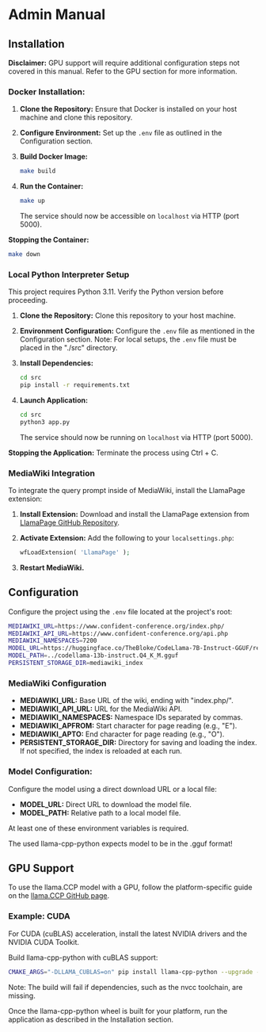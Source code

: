 # Admin Manual

## Installation
**Disclaimer:** GPU support will require additional configuration steps not covered in this manual. Refer to the GPU section for more information.

### Docker Installation:
1. **Clone the Repository:** Ensure that Docker is installed on your host machine and clone this repository.

2. **Configure Environment:** Set up the `.env` file as outlined in the Configuration section.

3. **Build Docker Image:**
   ```bash
   make build
   ```

4. **Run the Container:**
   ```bash
   make up
   ```

   The service should now be accessible on `localhost` via HTTP (port 5000).

**Stopping the Container:**
   ```bash
   make down
   ```

### Local Python Interpreter Setup

This project requires Python 3.11. Verify the Python version before proceeding.

1. **Clone the Repository:** Clone this repository to your host machine.

2. **Environment Configuration:** Configure the `.env` file as mentioned in the Configuration section. Note: For local setups, the `.env` file must be placed in the "./src" directory.

3. **Install Dependencies:**
   ```bash
   cd src
   pip install -r requirements.txt
   ``` 

4. **Launch Application:**
   ```bash
   cd src
   python3 app.py
   ```

   The service should now be running on `localhost` via HTTP (port 5000).

**Stopping the Application:** Terminate the process using Ctrl + C.

### MediaWiki Integration

To integrate the query prompt inside of MediaWiki, install the LlamaPage extension:

1. **Install Extension:** Download and install the LlamaPage extension from [LlamaPage GitHub Repository](https://github.com/?????/LlamaPage).

2. **Activate Extension:** Add the following to your `localsettings.php`:
   ```php
   wfLoadExtension( 'LlamaPage' );
   ```

3. **Restart MediaWiki.**

## Configuration

Configure the project using the `.env` file located at the project's root:

```bash
MEDIAWIKI_URL=https://www.confident-conference.org/index.php/
MEDIAWIKI_API_URL=https://www.confident-conference.org/api.php
MEDIAWIKI_NAMESPACES=7200
MODEL_URL=https://huggingface.co/TheBloke/CodeLlama-7B-Instruct-GGUF/resolve/main/codellama-7b-instruct.Q4_K_M.gguf
MODEL_PATH=../codellama-13b-instruct.Q4_K_M.gguf
PERSISTENT_STORAGE_DIR=mediawiki_index
```

### MediaWiki Configuration
- **MEDIAWIKI_URL:** Base URL of the wiki, ending with "index.php/".
- **MEDIAWIKI_API_URL:** URL for the MediaWiki API.
- **MEDIAWIKI_NAMESPACES:** Namespace IDs separated by commas.
- **MEDIAWIKI_APFROM:** Start character for page reading (e.g., "E").
- **MEDIAWIKI_APTO:** End character for page reading (e.g., "O").
- **PERSISTENT_STORAGE_DIR:** Directory for saving and loading the index. If not specified, the index is reloaded at each run.

### Model Configuration:

Configure the model using a direct download URL or a local file:

- **MODEL_URL:** Direct URL to download the model file.
- **MODEL_PATH:** Relative path to a local model file.

At least one of these environment variables is required.

The used llama-cpp-python expects model to be in the .gguf format!

## GPU Support

To use the llama.CCP model with a GPU, follow the platform-specific guide on the [llama.CCP GitHub page](https://github.com/ggerganov/llama.cpp).

### Example: CUDA

For CUDA (cuBLAS) acceleration, install the latest NVIDIA drivers and the NVIDIA CUDA Toolkit.

Build llama-cpp-python with cuBLAS support:
```bash
CMAKE_ARGS="-DLLAMA_CUBLAS=on" pip install llama-cpp-python --upgrade --force-reinstall --no-cache-dir
```
Note: The build will fail if dependencies, such as the nvcc toolchain, are missing.

Once the llama-cpp-python wheel is built for your platform, run the application as described in the Installation section.
